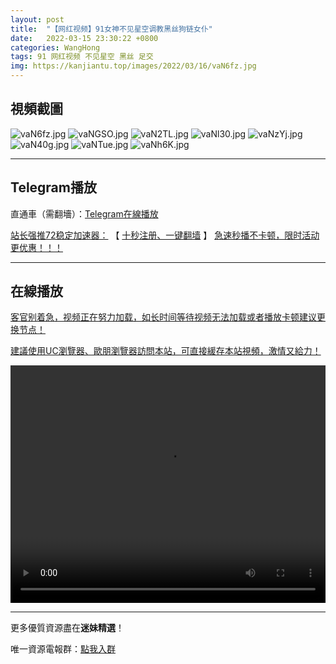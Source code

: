 ```yaml
---
layout: post
title:  "【网红视频】91女神不见星空调教黑丝狗链女仆"
date:   2022-03-15 23:30:22 +0800
categories: WangHong
tags: 91 网红视频 不见星空 黑丝 足交
img: https://kanjiantu.top/images/2022/03/16/vaN6fz.jpg
---
```



## 視頻截圖

![vaN6fz.jpg](https://kanjiantu.top/images/2022/03/16/vaN6fz.jpg)
![vaNGSO.jpg](https://kanjiantu.top/images/2022/03/16/vaNGSO.jpg)
![vaN2TL.jpg](https://kanjiantu.top/images/2022/03/16/vaN2TL.jpg)
![vaNl30.jpg](https://kanjiantu.top/images/2022/03/16/vaNl30.jpg)
![vaNzYj.jpg](https://kanjiantu.top/images/2022/03/16/vaNzYj.jpg)
![vaN40g.jpg](https://kanjiantu.top/images/2022/03/16/vaN40g.jpg)
![vaNTue.jpg](https://kanjiantu.top/images/2022/03/16/vaNTue.jpg)
![vaNh6K.jpg](https://kanjiantu.top/images/2022/03/16/vaNh6K.jpg)

* * *
## Telegram播放

直通車（需翻墻）：[Telegram在線播放](https://t.me/mimeijingxuan/57)

<u>站长强推72稳定加速器：</u> 【 [十秒注册、一键翻墙](https://www.mimei.blog/skip/vpn.html) 】
<u>  急速秒播不卡顿，限时活动更优惠！！！</u>
* * *
## 在線播放
<u>客官别着急，视频正在努力加载，如长时间等待视频无法加载或者播放卡顿建议更换节点！</u>

<u>建議使用UC瀏覽器、歐朋瀏覽器訪問本站，可直接緩存本站視頻，激情又給力！</u>
<center><video src="https://cdn.publer.io/uploads/videos/6245f1a9db279732fb55ba75/beeb50f7e1231128c8de09dc09c12945.mp4" width="100%" height="380px"  controls="controls"></video></center>

* * *
更多優質資源盡在**迷妹精選**！

唯一資源電報群：[點我入群](https://t.me/mimeijingxuan)


